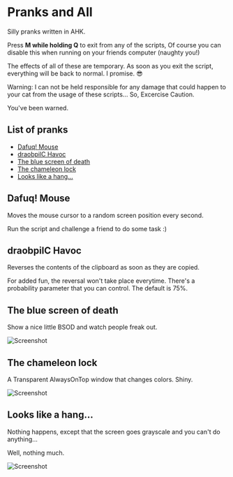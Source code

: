 # Pranks and All

Silly pranks written in AHK.

Press **M while holding Q** to exit from any of the scripts, Of course you can disable this when running on your friends computer (naughty you!)

The effects of all of these are temporary. As soon as you exit the script, everything will be back to normal. I promise. :sunglasses:

Warning: I can not be held responsible for any damage that could happen to your cat from the usage of these scripts... So, Excercise Caution.

You've been warned.

## List of pranks

* [Dafuq! Mouse](#mouse)
* [draobpilC Havoc](#clip)
* [The blue screen of death](#bsod)
* [The chameleon lock](#chameleon)
* [Looks like a hang...](#hang)

## <a name="mouse"></a>Dafuq! Mouse

Moves the mouse cursor to a random screen position every second.

Run the script and challenge a friend to do some task :)

## <a name="clip"></a>draobpilC Havoc

Reverses the contents of the clipboard as soon as they are copied.

For added fun, the reversal won't take place everytime. There's a probability parameter that you can control. The default is 75%.

## <a name="bsod"></a>The blue screen of death

Show a nice little BSOD and watch people freak out.

![Screenshot](/Screenshots/bosd.jpg)

## <a name="chameleon"></a>The chameleon lock

A Transparent AlwaysOnTop window that changes colors. Shiny.

![Screenshot](/Screenshots/chameleon.jpg)

## <a name="hang"></a>Looks like a hang...

Nothing happens, except that the screen goes grayscale and you can't do anything...

Well, nothing much.

![Screenshot](/Screenshots/hang.jpg)

